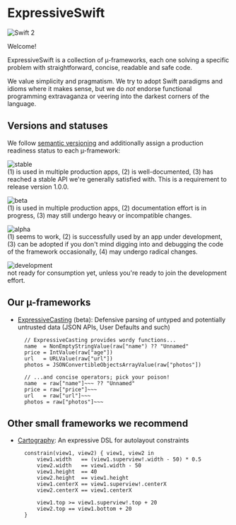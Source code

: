 # ExpressiveSwift

<img src="https://img.shields.io/badge/Swift-2-brightgreen.svg" alt="Swift 2"> 

Welcome!

ExpressiveSwift is a collection of µ-frameworks, each one solving a specific problem with straightforward, concise, readable and safe code.

We value simplicity and pragmatism. We try to adopt Swift paradigms and idioms where it makes sense, but we do _not_ endorse functional programming extravaganza or veering into the darkest corners of the language.


## Versions and statuses

We follow [semantic versioning](http://semver.org) and additionally assign a production readiness status to each µ-framework:

<img alt="stable" src="https://img.shields.io/badge/status-stable-brightgreen.svg"></a>  
(1) is used in multiple production apps, (2) is well-documented, (3) has reached a stable API we're generally satisfied with. This is a requirement to release version 1.0.0.

<img alt="beta" src="https://img.shields.io/badge/status-beta-yellowgreen.svg"></a>  
(1) is used in multiple production apps, (2) documentation effort is in progress, (3) may still undergo heavy or incompatible changes.

<img alt="alpha" src="https://img.shields.io/badge/status-alpha-orange.svg"></a>  
(1) seems to work, (2) is successfully used by an app under development, (3) can be adopted if you don't mind digging into and debugging the code of the framework occasionally, (4) may undergo radical changes.

<img alt="development" src="https://img.shields.io/badge/status-development-red.svg"></a>  
not ready for consumption yet, unless you're ready to join the development effort.


## Our µ-frameworks

* [ExpressiveCasting](https://github.com/ExpressiveSwift/ExpressiveCasting) (beta): Defensive parsing of untyped and potentially untrusted data (JSON APIs, User Defaults and such)

        // ExpressiveCasting provides wordy functions...
        name  = NonEmptyStringValue(raw["name") ?? "Unnamed"
        price = IntValue(raw["age"])
        url   = URLValue(raw["url"])
        photos = JSONConvertibleObjectsArrayValue(raw["photos"])

        // ...and concise operators; pick your poison!
        name  = raw["name"]~~~ ?? "Unnamed"
        price = raw["price"]~~~
        url   = raw["url"]~~~ 
        photos = raw["photos"]~~~


## Other small frameworks we recommend

* [Cartography](https://github.com/robb/Cartography): An expressive DSL for autolayout constraints

        constrain(view1, view2) { view1, view2 in
            view1.width   == (view1.superview!.width - 50) * 0.5
            view2.width   == view1.width - 50
            view1.height  == 40
            view2.height  == view1.height
            view1.centerX == view1.superview!.centerX
            view2.centerX == view1.centerX

            view1.top >= view1.superview!.top + 20
            view2.top == view1.bottom + 20
        }
